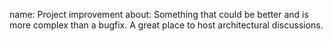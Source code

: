 name: Project improvement
about: Something that could be better and is more complex than a bugfix. A great place to host architectural discussions.
